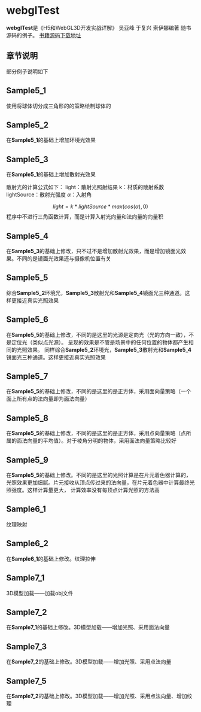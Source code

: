 # webglTest

 **webglTest**是《H5和WebGL3D开发实战详解》 吴亚峰 于复兴 索伊娜编著 随书源码的例子。 [书籍源码下载地址](http://www.toppr.net/)

## 章节说明
部分例子说明如下

## Sample5_1

使用将球体切分成三角形的的策略绘制球体的

## Sample5_2

在**Sample5_1**的基础上增加环境光效果

## Sample5_3
在**Sample5_1**的基础上增加散射光效果

散射光的计算公式如下：
light：散射光照射结果
k：材质的散射系数
lightSource：散射光强度
$\alpha$：入射角

$$
light=k*lightSource*max(cos(\alpha),0)
$$
程序中不进行三角函数计算，而是计算入射光向量和法向量的向量积

## Sample5_4
在**Sample5_3**的基础上修改，只不过不是增加散射光效果，而是增加镜面光效果。不同的是镜面光效果还与摄像机位置有关

## Sample5_5
综合**Sample5_2**环境光，**Sample5_3**散射光和**Sample5_4**镜面光三种通道。这样更接近真实光照效果


## Sample5_6
在**Sample5_5**的基础上修改，不同的是这里的光源是定向光（光的方向一致），不是定位光（类似点光源）。
呈现的效果是不管是场景中的任何位置的物体都产生相同的光照效果。
同样综合**Sample5_2**环境光，**Sample5_3**散射光和**Sample5_4**镜面光三种通道。这样更接近真实光照效果

## Sample5_7
在**Sample5_5**的基础上修改，不同的是这里的是正方体，采用面向量策略（一个面上所有点的法向量即为面法向量）

## Sample5_8
在**Sample5_5**的基础上修改，不同的是这里的是正方体，采用点向量策略（点所属的面法向量的平均值）。对于棱角分明的物体，采用面法向量策略比较好

## Sample5_9
在**Sample5_5**的基础上修改。不同的是这里的光照计算是在片元着色器计算的，光照效果更加细腻。片元接收从顶点传过来的法向量，在片元着色器中计算最终光照强度。这样计算量更大，
计算效率没有每顶点计算光照的方法高

## Sample6_1
纹理映射

## Sample6_2
在**Sample6_1**的基础上修改。纹理拉伸

## Sample7_1
3D模型加载——加载obj文件

## Sample7_2
在**Sample7_1**的基础上修改。3D模型加载——增加光照、采用面法向量

## Sample7_3
在**Sample7_2**的基础上修改。3D模型加载——增加光照、采用点法向量

## Sample7_5
在**Sample7_2**的基础上修改。3D模型加载——增加光照、采用点法向量、增加纹理